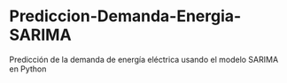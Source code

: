 # Prediccion-Demanda-Energia-SARIMA
Predicción de la demanda de energía eléctrica usando el modelo SARIMA en Python
